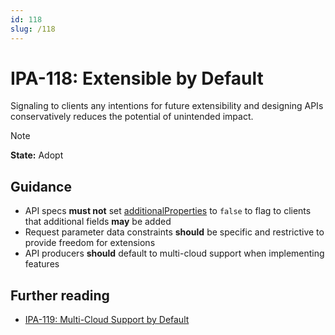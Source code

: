 ```yaml
---
id: 118
slug: /118
---
```


# IPA-118: Extensible by Default

Signaling to clients any intentions for future extensibility and designing APIs
conservatively reduces the potential of unintended impact.

> [!NOTE]  
> **State:** Adopt

## Guidance

- API specs **must not** set
  [additionalProperties](https://json-schema.org/understanding-json-schema/reference/object#additionalproperties)
  to `false` to flag to clients that additional fields **may** be added
- Request parameter data constraints **should** be specific and restrictive to
  provide freedom for extensions
- API producers **should** default to multi-cloud support when implementing
  features

## Further reading

- [IPA-119: Multi-Cloud Support by Default](0119.md)
